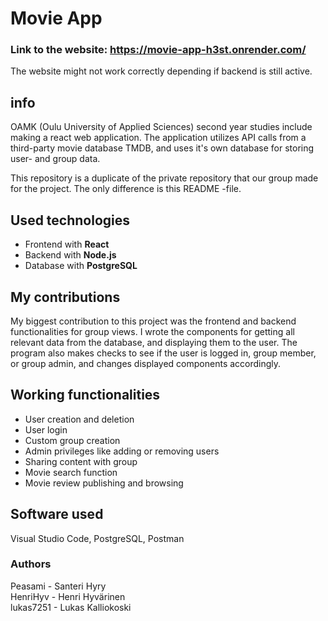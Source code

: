 # Movie App
### Link to the website: https://movie-app-h3st.onrender.com/
The website might not work correctly depending if backend is still active.

## info
OAMK (Oulu University of Applied Sciences) second year studies include making a react web application. The application utilizes API calls from a third-party movie database TMDB, and uses it's own database for storing user- and group data.

This repository is a duplicate of the private repository that our group made for the project. The only difference is this README -file.

## Used technologies
* Frontend with **React**
* Backend with **Node.js**
* Database with **PostgreSQL**

## My contributions
My biggest contribution to this project was the frontend and backend functionalities for group views. I wrote the components for getting all relevant data from the database, and displaying them to the user. 
The program also makes checks to see if the user is logged in, group member, or group admin, and changes displayed components accordingly.

## Working functionalities
* User creation and deletion
* User login
* Custom group creation
* Admin privileges like adding or removing users
* Sharing content with group
* Movie search function
* Movie review publishing and browsing


## Software used
Visual Studio Code, PostgreSQL, Postman


### Authors

Peasami - Santeri Hyry\
HenriHyv - Henri Hyvärinen\
lukas7251 - Lukas Kalliokoski

